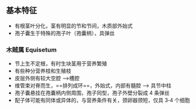## 基本特征
- 有根茎叶分化，茎有明显的节和节间，木质部外始式
- 孢子囊生于特殊的孢子叶（孢囊柄），具弹丝
### 木贼属 Equisetum
- 节上生不定根，有时生块茎用于营养繁殖
- 有些种分营养枝和生殖枝
- 皮层外侧有较大空腔 -->槽腔
- 维管束对脊而生，==排列成环==，外始式，内部有髓腔 --> 具节中柱
- 孢子囊悬挂在孢囊柄内侧周围，孢子同型，孢子外壁分裂成 4 条弹丝
- 配子体可能有同体或异体的，与营养条件有关，颈卵器颈短，仅具 3‑4 个细胞
